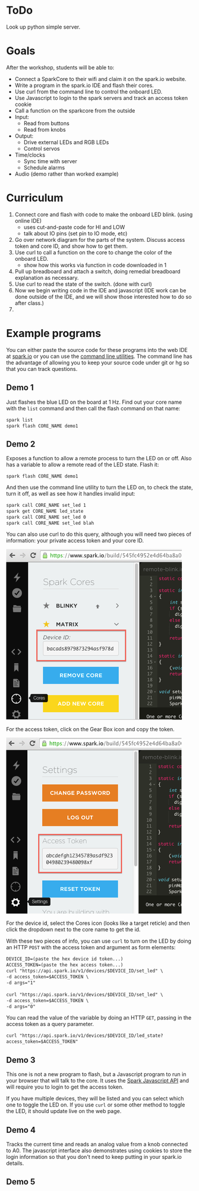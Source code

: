 ToDo
===

Look up python simple server.

Goals
===

After the workshop, students will be able to:

* Connect a SparkCore to their wifi and claim it on the spark.io website.
* Write a program in the spark.io IDE and flash their cores.
* Use curl from the command line to control the onboard LED.
* Use Javascript to login to the spark servers and track an access token cookie
* Call a function on the sparkcore from the outside
* Input:
  * Read from buttons
  * Read from knobs
* Output:
  * Drive external LEDs and RGB LEDs
  * Control servos 
* Time/clocks
  * Sync time with server
  * Schedule alarms
* Audio (demo rather than worked example)

Curriculum
===

1) Connect core and flash with code to make the onboard LED blink. (using online IDE)
	* uses cut-and-paste code for HI and LOW
	* talk about IO pins (set pin to IO mode, etc)
2) Go over network diagram for the parts of the system.  Discuss access token and core ID, and show how to get them.
3) Use curl to call a function on the core to change the color of the onboard LED.
	* show how this works via function in code downloaded in 1
4) Pull up breadboard and attach a switch, doing remedial breadboard explanation as necessary.
5) Use curl to read the state of the switch. (done with curl)
6) Now we begin writing code in the IDE and javascript (IDE work can be done outside of the IDE, and we will show those interested how to do so after class.)
7) 

Example programs
===
You can either paste the source code for these programs into the web IDE
at [spark.io](https://spark.io/) or you can use the
[command line utilities](http://docs.spark.io/cli/).  The command line
has the advantage of allowing you to keep your source code under git or hg
so that you can track questions.


Demo 1
---
Just flashes the blue LED on the board at 1 Hz.  Find out your core name
with the `list` command and then call the flash command on that name:

    spark list
    spark flash CORE_NAME demo1


Demo 2
---
Exposes a function to allow a remote process to turn the LED on or off.
Also has a variable to allow a remote read of the LED state. Flash it:

    spark flash CORE_NAME demo1

And then use the command line utility to turn the LED on, to check
the state, turn it off, as well as see how it handles invalid input:

    spark call CORE_NAME set_led 1
    spark get CORE_NAME led_state
    spark call CORE_NAME set_led 0
    spark call CORE_NAME set_led blah

You can also use curl to do this query, although you will need two pieces
of information: your private access token and your core ID.

![Device ID](images/core-id.png)

For the access token, click on the Gear Box icon and copy the token.

![Access Token](images/access-token.png)

For the device id, select the Cores icon (looks like a target reticle)
and then click the dropdown next to the core name to get the id.

With these two pieces of info, you can use `curl` to turn on the LED by
doing an HTTP `POST` with the access token and argument as form elements:

    DEVICE_ID=(paste the hex device id token...)
    ACCESS_TOKEN=(paste the hex access token...)
    curl "https://api.spark.io/v1/devices/$DEVICE_ID/set_led" \
	-d access_token=$ACCESS_TOKEN \
	-d args="1"

    curl "https://api.spark.io/v1/devices/$DEVICE_ID/set_led" \
	-d access_token=$ACCESS_TOKEN \
	-d args="0"

You can read the value of the variable by doing an HTTP `GET`, passing
in the access token as a query parameter.

    curl "https://api.spark.io/v1/devices/$DEVICE_ID/led_state?access_token=$ACCESS_TOKEN"


Demo 3
---
This one is not a new program to flash, but a Javascript program to run
in your browser that will talk to the core.  It uses the
[Spark Javascript API](http://docs.spark.io/javascript/) and will require
you to login to get the access token.

If you have multiple devices, they will be listed and you can select
which one to toggle the LED on.  If you use `curl` or some other method
to toggle the LED, it should update live on the web page.


Demo 4
---
Tracks the current time and reads an analog value from a knob connected
to A0.  The javascript interface also demonstrates using cookies to store
the login information so that you don't need to keep putting in your
spark.io details.


Demo 5
---


